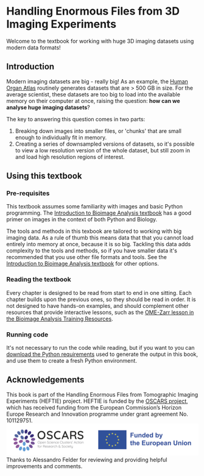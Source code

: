 # Handling Enormous Files from 3D Imaging Experiments

Welcome to the textbook for working with huge 3D imaging datasets using modern data formats!

## Introduction

Modern imaging datasets are big - really big!
As an example, the [Human Organ Atlas](https://human-organ-atlas.esrf.fr/) routinely generates datasets that are > 500 GB in size.
For the average scientist, these datasets are too big to load into the available memory on their computer at once, raising the question: **how can we analyse huge imaging datasets**?

The key to answering this question comes in two parts:

1. Breaking down images into smaller files, or 'chunks' that are small enough to individually fit in memory.
2. Creating a series of downsampled versions of datasets, so it's possible to view a low resolution version of the whole dataset, but still zoom in and load high resolution regions of interest.

## Using this textbook

### Pre-requisites

This textbook assumes some familiarity with images and basic Python programming.
The [Introduction to Bioimage Analysis textbook](https://bioimagebook.github.io) has a good primer on images in the context of both Python and Biology.

The tools and methods in this texbook are tailored to working with big imaging data.
As a rule of thumb this means data that that you cannot load entirely into memory at once, because it is so big.
Tackling this data adds complexity to the tools and methods, so if you have smaller data it's recommended that you use other file formats and tools.
See the [Introduction to Bioimage Analysis textbook](https://bioimagebook.github.io) for other options.

### Reading the textbook

Every chapter is designed to be read from start to end in one sitting.
Each chapter builds upon the previous ones, so they should be read in order.
It is not designed to have hands-on examples, and should complement other resources that provide interactive lessons, such as the [OME-Zarr lesson in the Bioimage Analysis Training Resources](https://neubias.github.io/training-resources/ome_zarr/index.html).

### Running code

It's not necessary to run the code while reading, but if you want to you can [download the Python requirements](https://raw.githubusercontent.com/HEFTIEProject/heftie-textbook/refs/heads/main/requirements.txt) used to generate the output in this book, and use them to create a fresh Python environment.

## Acknowledgements

This book is part of the Handling Enormous Files from Tomographic Imaging Experiments (HEFTIE) project.
HEFTIE is funded by the [OSCARS project](https://oscars-project.eu/), which has received funding from the European Commission’s Horizon Europe Research and Innovation programme under grant agreement No. 101129751.
![OSCARS and EU logos](images/OSCARS-logo-EUflag.png)
Thanks to Alessandro Felder for reviewing and providing helpful improvements and comments.
